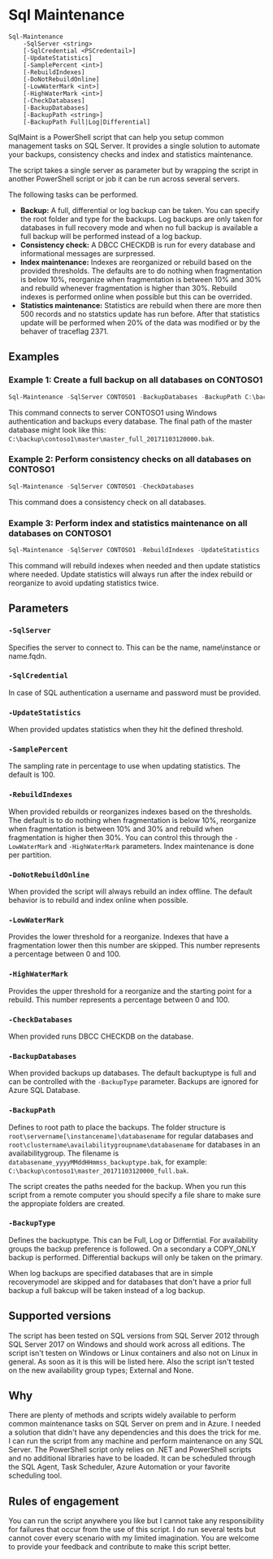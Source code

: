 # Sql Maintenance

``` Text
Sql-Maintenance
    -SqlServer <string>
    [-SqlCredential <PSCredentail>]
    [-UpdateStatistics]
    [-SamplePercent <int>]
    [-RebuildIndexes]
    [-DoNotRebuildOnline]
    [-LowWaterMark <int>]
    [-HighWaterMark <int>]
    [-CheckDatabases]
    [-BackupDatabases]
    [-BackupPath <string>]
    [-BackupPath Full|Log|Differential]
```

SqlMaint is a PowerShell script that can help you setup common management tasks on SQL Server. It provides a single solution to automate your backups, consistency checks and index and statistics maintenance.

The script takes a single server as parameter but by wrapping the script in another PowerShell script or job it can be run across several servers.

The following tasks can be performed.

* **Backup:** A full, differential or log backup can be taken. You can specify the root folder and type for the backups. Log backups are only taken for databases in full recovery mode and when no full backup is available a full backup will be performed instead of a log backup.
* **Consistency check:** A DBCC CHECKDB is run for every database and informational messages are surpressed.
* **Index maintenance:** Indexes are reorganized or rebuild based on the provided thresholds. The defaults are to do nothing when fragmentation is below 10%, reorganize when fragmentation is between 10% and 30% and rebuild whenever fragmentation is higher than 30%. Rebuild indexes is performed online when possible but this can be overrided.
* **Statistics maintenance:** Statistics are rebuild when there are more then 500 records and no statstics update has run before. After that statistics update will be performed when 20% of the data was modified or by the behaver of traceflag 2371.

## Examples

### Example 1: Create a full backup on all databases on CONTOSO1

``` powershell
Sql-Maintenance -SqlServer CONTOSO1 -BackupDatabases -BackupPath C:\backup -BackupType Full
```

This command connects to server CONTOSO1 using Windows authentication and backups every database. The final path of the master database might look like this: `C:\backup\contoso1\master\master_full_20171103120000.bak`.

### Example 2: Perform consistency checks on all databases on CONTOSO1

``` powershell
Sql-Maintenance -SqlServer CONTOSO1 -CheckDatabases
```

This command does a consistency check on all databases.

### Example 3: Perform index and statistics maintenance on all databases on CONTOSO1

``` powershell
Sql-Maintenance -SqlServer CONTOSO1 -RebuildIndexes -UpdateStatistics
```

This command will rebuild indexes when needed and then update statistics where needed. Update statistics will always run after the index rebuild or reorganize to avoid updating statistics twice.

## Parameters

### `-SqlServer`

Specifies the server to connect to. This can be the name, name\instance or name.fqdn.

### `-SqlCredential`

In case of SQL authentication a username and password must be provided.

### `-UpdateStatistics`

When provided updates statistics when they hit the defined threshold.

### `-SamplePercent`

The sampling rate in percentage to use when updating statistics. The default is 100.

### `-RebuildIndexes`

When provided rebuilds or reorganizes indexes based on the thresholds. The default is to do nothing when fragmentation is below 10%, reorganize when fragmentation is between 10% and 30% and rebuild when fragmentation is higher then 30%. You can control this through the `-LowWaterMark` and `-HighWaterMark` parameters. Index maintenance is done per partition.

### `-DoNotRebuildOnline`

When provided the script will always rebuild an index offline. The default behavior is to rebuild and index online when possible.

### `-LowWaterMark`

Provides the lower threshold for a reorganize. Indexes that have a fragmentation lower then this number are skipped. This number represents a percentage between 0 and 100.

### `-HighWaterMark`

Provides the upper threshold for a reorganize and the starting point for a rebuild. This number represents a percentage between 0 and 100.

### `-CheckDatabases`

When provided runs DBCC CHECKDB on the database.

### `-BackupDatabases`

When provided backups up databases. The default backuptype is full and can be controlled with the `-BackupType` parameter. Backups are ignored for Azure SQL Database.

### `-BackupPath`

Defines to root path to place the backups. The folder structure is `root\servername[\instancename]\databasename` for regular databases and `root\clustername\availabilitygroupname\databasename` for databases in an availabilitygroup. The filename is `databasename_yyyyMMddHHmmss_backuptype.bak`, for example: `C:\backup\contoso1\master_20171103120000_full.bak`.

The script creates the paths needed for the backup. When you run this script from a remote computer you should specify a file share to make sure the appropiate folders are created.

### `-BackupType`

Defines the backuptype. This can be Full, Log or Differntial. For availability groups the backup preference is followed. On a secondary a COPY_ONLY backup is performed. Differential backups will only be taken on the primary.

When log backups are specified databases that are in simple recoverymodel are skipped and for databases that don't have a prior full backup a full bakcup will be taken instead of a log backup.

## Supported versions

The script has been tested on SQL versions from SQL Server 2012 through SQL Server 2017 on Windows and should work across all editions. The script isn't testen on Windows or Linux containers and also not on Linux in general. As soon as it is this will be listed here. Also the script isn't tested on the new availability group types; External and None.

## Why

There are plenty of methods and scripts widely available to perform common maintenance tasks on SQL Server on prem and in Azure. I needed a solution that didn't have any dependencies and this does the trick for me. I can run the script from any machine and perform maintenance on any SQL Server. The PowerShell script only relies on .NET and PowerShell scripts and no additional libraries have to be loaded. It can be scheduled through the SQL Agent, Task Scheduler, Azure Automation or your favorite scheduling tool.

## Rules of engagement

You can run the script anywhere you like but I cannot take any responsibility for failures that occur from the use of this script. I do run several tests but cannot cover every scenario with my limited imagination. You are welcome to provide your feedback and contribute to make this script better.